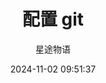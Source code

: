 ---
title: 配置 git
date: 2024-11-02 09:51:37
permalink: /pages/git1/
categories:
  - 运维
  - Git
tags:
  - Git
author: 星途物语
---